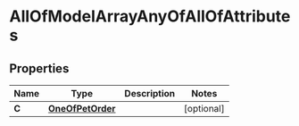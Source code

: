 

# AllOfModelArrayAnyOfAllOfAttributes


## Properties

| Name | Type | Description | Notes |
|------------ | ------------- | ------------- | -------------|
|**C** | [**OneOfPetOrder**](OneOfPetOrder.md) |  |  [optional] |



